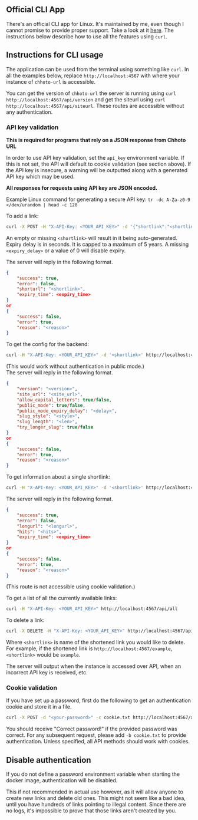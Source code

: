 ## Official CLI App
There's an official CLI app for Linux. It's maintained by me, even though I cannot promise to provide proper support. Take a look at it
[here](https://github.com/SinTan1729/chhoto-url-cli). The instructions below describe how to use all the features using `curl`.

## Instructions for CLI usage
The application can be used from the terminal using something like `curl`. In all the examples
below, replace `http://localhost:4567` with where your instance of `chhoto-url` is accessible.

You can get the version of `chhoto-url` the server is running using `curl http://localhost:4567/api/version` and
get the siteurl using `curl http://localhost:4567/api/siteurl`. These routes are accessible without any authentication.

### API key validation
**This is required for programs that rely on a JSON response from Chhoto URL**

In order to use API key validation, set the `api_key` environment variable. If this is not set, the API will default to cookie
validation (see section above). If the API key is insecure, a warning will be outputted along with a generated API key which may be used.

**All responses for requests using API key are JSON encoded.**

Example Linux command for generating a secure API key: `tr -dc A-Za-z0-9 </dev/urandom | head -c 128`

To add a link:
```bash
curl -X POST -H "X-API-Key: <YOUR_API_KEY>" -d '{"shortlink":"<shortlink>", "longlink":"<longlink>", "expiry_delay": <expiry_delay>}' http://localhost:4567/api/new
```
An empty or missing `<shortlink>` will result in it being auto-generated. 
Expiry delay is in seconds. It is capped to a maximum of 5 years. A missing `<expiry_delay>` or a value of 0 will disable expiry.

The server will reply in the following format.
```json
{
    "success": true,
    "error": false,
    "shorturl": "<shortlink>",
    "expiry_time": <expiry_time>
}
or
{
    "success": false,
    "error": true,
    "reason": "<reason>"
}
```

To get the config for the backend:
```bash
curl -H "X-API-Key: <YOUR_API_KEY>" -d '<shortlink>' http://localhost:4567/api/getconfig
```
(This would work without authentication in public mode.)  
The server will reply in the following format.
```json
{
    "version": "<version>",
    "site_url": "<site_url>",
    "allow_capital_letters": true/false,
    "public_mode": true/false,
    "public_mode_expiry_delay": "<delay>",
    "slug_style": "<style>",
    "slug_length": "<len>",
    "try_longer_slug": true/false
}
or
{
    "success": false,
    "error": true,
    "reason": "<reason>"
}
```

To get information about a single shortlink:
```bash
curl -H "X-API-Key: <YOUR_API_KEY>" -d '<shortlink>' http://localhost:4567/api/expand
```
The server will reply in the following format.
```json
{
    "success": true,
    "error": false,
    "longurl": "<longurl>",
    "hits": "<hits>",
    "expiry_time": <expiry_time>
}
or
{
    "success": false,
    "error": true,
    "reason": "<reason>"
}
```
(This route is not accessible using cookie validation.)

To get a list of all the currently available links:
```bash
curl -H "X-API-Key: <YOUR_API_KEY>" http://localhost:4567/api/all
```

To delete a link:
```bash
curl -X DELETE -H "X-API-Key: <YOUR_API_KEY>" http://localhost:4567/api/del/<shortlink>
```
Where `<shortlink>` is name of the shortened link you would like to delete. For example, if the shortened link is
`http://localhost:4567/example`, `<shortlink>` would be `example`.

The server will output when the instance is accessed over API, when an incorrect API key is received, etc.

### Cookie validation
If you have set up a password, first do the following to get an authentication cookie and store it in a file.
```bash
curl -X POST -d "<your-password>" -c cookie.txt http://localhost:4567/api/login
```
You should receive "Correct password!" if the provided password was correct. For any subsequent
request, please add `-b cookie.txt` to provide authentication. Unless specified, all API methods should work with cookies.

## Disable authentication
If you do not define a password environment variable when starting the docker image, authentication
will be disabled.

This if not recommended in actual use however, as it will allow anyone to create new links and delete
old ones. This might not seem like a bad idea, until you have hundreds of links
pointing to illegal content. Since there are no logs, it's impossible to prove
that those links aren't created by you.
